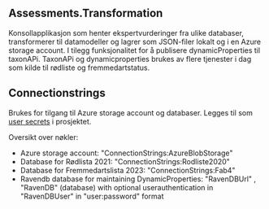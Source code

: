 ﻿## Assessments.Transformation

Konsollapplikasjon som henter ekspertvurderinger fra ulike databaser, transformerer til datamodeller og lagrer som JSON-filer lokalt og i en Azure storage account.
I tilegg funksjonalitet for å publisere dynamicProperties til taxonAPi. TaxonAPi og dynamicproperties brukes av flere tjenester i dag som kilde til rødliste og fremmedartstatus. 

## Connectionstrings

Brukes for tilgang til Azure storage account og databaser.
Legges til som [user secrets](https://learn.microsoft.com/en-us/aspnet/core/security/app-secrets) i prosjektet. 

Oversikt over nøkler:

- Azure storage account: "ConnectionStrings:AzureBlobStorage" 
- Database for Rødlista 2021: "ConnectionStrings:Rodliste2020"
- Database for Fremmedartslista 2023: "ConnectionStrings:Fab4"
- Ravendb database for maintaining DynamicProperties: "RavenDBUrl" , "RavenDB" (database) with optional userauthentication in "RavenDBUser" in "user:password" format
